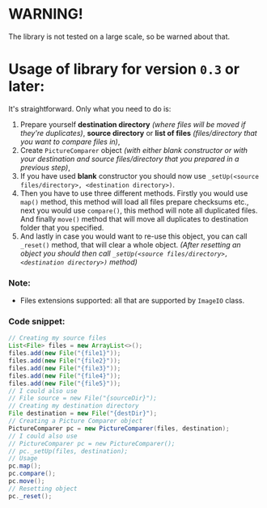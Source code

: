 # WARNING!
The library is not tested on a large scale, so be warned about that.

# Usage of library for version `0.3` or later:
It's straightforward. Only what you need to do is:
1. Prepare yourself **destination directory** *(where files will be moved if they're duplicates)*, **source directory** or **list of files** *(files/directory that you want to compare files in)*,
2. Create `PictureComparer` object *(with either blank constructor or with your destination and source files/directory that you prepared in a previous step)*,
3. If you have used **blank** constructor you should now use `_setUp(<source files/directory>, <destination directory>)`.
4. Then you have to use three different methods. Firstly you would use `map()` method, this method will load all files prepare checksums etc., next you would use `compare()`, this method will note all duplicated files. And finally `move()` method that will move all duplicates to destination folder that you specified.
5. And lastly in case you would want to re-use this object, you can call `_reset()` method, that will clear a whole object. *(After resetting an object you should then call `_setUp(<source files/directory>, <destination directory>)` method)*
### Note:
* Files extensions supported: all that are supported by `ImageIO` class.
### Code snippet:
```java
// Creating my source files
List<File> files = new ArrayList<>();
files.add(new File("{file1}"));
files.add(new File("{file2}"));
files.add(new File("{file3}"));
files.add(new File("{file4}"));
files.add(new File("{file5}"));
// I could also use 
// File source = new File("{sourceDir}");
// Creating my destination directory
File destination = new File("{destDir}");
// Creating a Picture Comparer object
PictureComparer pc = new PictureComparer(files, destination);
// I could also use
// PictureComparer pc = new PictureComparer();
// pc._setUp(files, destination);
// Usage
pc.map();
pc.compare();
pc.move();
// Resetting object
pc._reset();
```
